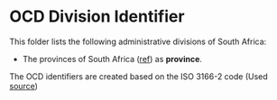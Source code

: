 # OCD Division Identifier

This folder lists the following administrative divisions of South Africa: 
* The provinces of South Africa ([ref](https://en.wikipedia.org/wiki/Administrative_divisions_of_South_Africa)) as **province**.

The OCD identifiers are created based on the ISO 3166-2 code (Used [source](https://en.wikipedia.org/wiki/Provinces_of_South_Africa))
